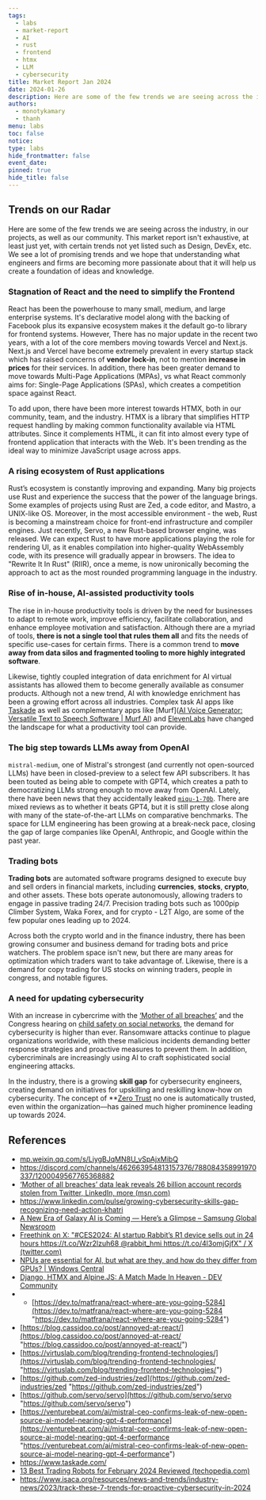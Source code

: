 ```yaml
---
tags:
  - labs
  - market-report
  - AI
  - rust
  - frontend
  - htmx
  - LLM
  - cybersecurity
title: Market Report Jan 2024
date: 2024-01-26
description: Here are some of the few trends we are seeing across the industry, in our projects, as well as our community. This market report isn't exhaustive, at least just yet, with certain trends not yet listed such as Blockchain, data management, DevEx, etc. We see a lot of promising trends and we hope that understanding what engineers and firms are becoming more passionate about that it will help us create a foundation of ideas and knowledge.
authors:
  - monotykamary
  - thanh
menu: labs
toc: false
notice: 
type: labs
hide_frontmatter: false
event_date: 
pinned: true
hide_title: false
---
```


## Trends on our Radar

Here are some of the few trends we are seeing across the industry, in our projects, as well as our community. This market report isn't exhaustive, at least just yet, with certain trends not yet listed such as Design, DevEx, etc. We see a lot of promising trends and we hope that understanding what engineers and firms are becoming more passionate about that it will help us create a foundation of ideas and knowledge.

### Stagnation of React and the need to simplify the Frontend

React has been the powerhouse to many small, medium, and large enterprise systems. It's declarative model along with the backing of Facebook plus its expansive ecosystem makes it the default go-to library for frontend systems. However, There has no major update in the recent two years, with a lot of the core members moving towards Vercel and Next.js. Next.js and Vercel have become extremely prevalent in every startup stack which has raised concerns of **vendor lock-in**, not to mention **increase in prices** for their services. In addition, there has been greater demand to move towards Multi-Page Applications (MPAs), vs what React commonly aims for: Single-Page Applications (SPAs), which creates a competition space against React.

To add upon, there have been more interest towards HTMX, both in our community, team, and the industry. HTMX is a library that simplifies HTTP request handling by making common functionality available via HTML attributes. Since it complements HTML, it can fit into almost every type of frontend application that interacts with the Web. It's been trending as the ideal way to minimize JavaScript usage across apps.

### A rising ecosystem of Rust applications

Rust’s ecosystem is constantly improving and expanding. Many big projects use Rust and experience the success that the power of the language brings. Some examples of projects using Rust are Zed, a code editor, and Mastro, a UNIX-like OS. Moreover, in the most accessible environment - the web, Rust is becoming a mainstream choice for front-end infrastructure and compiler engines. Just recently, Servo, a new Rust-based browser engine, was released. We can expect Rust to have more applications playing the role for rendering UI, as it enables compilation into higher-quality WebAssembly code, with its presence will gradually appear in browsers. The idea to "Rewrite It In Rust" (RIIR), once a meme, is now unironically becoming the approach to act as the most rounded programming language in the industry.

### Rise of in-house, AI-assisted productivity tools

The rise in in-house productivity tools is driven by the need for businesses to adapt to remote work, improve efficiency, facilitate collaboration, and enhance employee motivation and satisfaction. Although there are a myriad of tools, **there is not a single tool that rules them all** and fits the needs of specific use-cases for certain firms. There is a common trend to **move away from data silos and fragmented tooling to more highly integrated software**.

Likewise, tightly coupled integration of data enrichment for AI virtual assistants has allowed them to become generally available as consumer products. Although not a new trend, AI with knowledge enrichment has been a growing effort across all industries. Complex task AI apps like [Taskade](https://www.taskade.com/) as well as complementary apps like [Murf]([AI Voice Generator: Versatile Text to Speech Software | Murf AI](https://murf.ai/)) and [ElevenLabs](https://elevenlabs.io/) have changed the landscape for what a productivity tool can provide.

### The big step towards LLMs away from OpenAI

`mistral-medium`, one of Mistral's strongest (and currently not open-sourced LLMs) have been in closed-preview to a select few API subscribers. It has been touted as being able to compete with GPT4, which creates a path to democratizing LLMs strong enough to move away from OpenAI. Lately, there have been news that they accidentally leaked [`miqu-1-70b`](https://anakin.ai/blog/miqu-1-70b/). There are mixed reviews as to whether it beats GPT4, but it is still pretty close along with many of the state-of-the-art LLMs on comparative benchmarks. The space for LLM engineering has been growing at a break-neck pace, closing the gap of large companies like OpenAI, Anthropic, and Google within the past year.

### Trading bots

**Trading bots** are automated software programs designed to execute buy and sell orders in financial markets, including **currencies**, **stocks**, **crypto**, and other assets. These bots operate autonomously, allowing traders to engage in passive trading 24/7. Precision trading bots such as 1000pip Climber System, Waka Forex, and for crypto - L2T Algo, are some of the few popular ones leading up to 2024.

Across both the crypto world and in the finance industry, there has been growing consumer and business demand for trading bots and price watchers. The problem space isn't new, but there are many areas for optimization which traders want to take advantage of. Likewise, there is a demand for copy trading for US stocks on winning traders, people in congress, and notable figures.

### A need for updating cybersecurity

With an increase in cybercrime with the [‘Mother of all breaches’](https://www.msn.com/en-us/money/other/mother-of-all-breaches-data-leak-reveals-26-billion-account-records-stolen-from-twitter-linkedin-more/ar-BB1h8uz2) and the Congress hearing on [child safety on social networks](https://www.msn.com/en-us/news/technology/tiktok-snap-x-and-meta-ceos-grilled-at-tense-senate-hearing-on-social-media-and-kids/ar-BB1hxlbh), the demand for cybersecurity is higher than ever. Ransomware attacks continue to plague organizations worldwide, with these malicious incidents demanding better response strategies and proactive measures to prevent them. In addition, cybercriminals are increasingly using AI to craft sophisticated social engineering attacks.

In the industry, there is a growing **skill gap** for cybersecurity engineers, creating demand on initiatives for upskilling and reskilling know-how on cybersecurity. The concept of **[Zero Trust](https://www.isaca.org/resources/news-and-trends/industry-news/2023/track-these-7-trends-for-proactive-cybersecurity-in-2024**—where) no one is automatically trusted, even within the organization—has gained much higher prominence leading up towards 2024.


## References
- [mp.weixin.qq.com/s/LiygBJqMN8U_vSpAjxMibQ](https://mp.weixin.qq.com/s/LiygBJqMN8U_vSpAjxMibQ)
- https://discord.com/channels/462663954813157376/788084358991970337/1200049567765368882
- [‘Mother of all breaches’ data leak reveals 26 billion account records stolen from Twitter, LinkedIn, more (msn.com)](https://www.msn.com/en-us/money/other/mother-of-all-breaches-data-leak-reveals-26-billion-account-records-stolen-from-twitter-linkedin-more/ar-BB1h8uz2)
- https://www.linkedin.com/pulse/growing-cybersecurity-skills-gap-recognizing-need-action-khatri
- [A New Era of Galaxy AI is Coming — Here’s a Glimpse – Samsung Global Newsroom](https://news.samsung.com/global/a-new-era-of-galaxy-ai-is-coming-heres-a-glimpse)
- [Freethink on X: "#CES2024: AI startup Rabbit’s R1 device sells out in 24 hours https://t.co/Wzr2lzuh68 @rabbit_hmi https://t.co/4l3omjGjfX" / X (twitter.com)](https://twitter.com/freethinkmedia/status/1745560844824396135)
- [NPUs are essential for AI, but what are they, and how do they differ from GPUs? | Windows Central](https://www.windowscentral.com/hardware/what-is-npu-vs-gpu)
- [Django, HTMX and Alpine.JS: A Match Made In Heaven - DEV Community](https://dev.to/nicholas_moen/what-i-learned-while-using-django-with-htmx-and-alpine-js-24jg)
- - [https://dev.to/matfrana/react-where-are-you-going-5284](https://dev.to/matfrana/react-where-are-you-going-5284 "https://dev.to/matfrana/react-where-are-you-going-5284")
- [https://blog.cassidoo.co/post/annoyed-at-react/](https://blog.cassidoo.co/post/annoyed-at-react/ "https://blog.cassidoo.co/post/annoyed-at-react/")
- [https://virtuslab.com/blog/trending-frontend-technologies/](https://virtuslab.com/blog/trending-frontend-technologies/ "https://virtuslab.com/blog/trending-frontend-technologies/")
- [https://github.com/zed-industries/zed](https://github.com/zed-industries/zed "https://github.com/zed-industries/zed")
- [https://github.com/servo/servo](https://github.com/servo/servo "https://github.com/servo/servo")
- [https://venturebeat.com/ai/mistral-ceo-confirms-leak-of-new-open-source-ai-model-nearing-gpt-4-performance](https://venturebeat.com/ai/mistral-ceo-confirms-leak-of-new-open-source-ai-model-nearing-gpt-4-performance "https://venturebeat.com/ai/mistral-ceo-confirms-leak-of-new-open-source-ai-model-nearing-gpt-4-performance")
- https://www.taskade.com/
- [13 Best Trading Robots for February 2024 Reviewed (techopedia.com)](https://www.techopedia.com/investing/best-trading-robots)
- https://www.isaca.org/resources/news-and-trends/industry-news/2023/track-these-7-trends-for-proactive-cybersecurity-in-2024